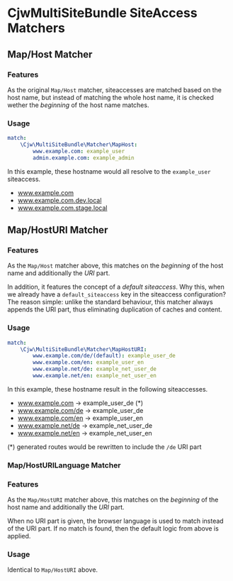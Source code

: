 # CjwMultiSiteBundle SiteAccess Matchers



## Map/Host Matcher
 
### Features

As the original `Map/Host` matcher, siteaccesses are matched based on the host name, but instead of matching the whole host name, it is checked wether the *beginning* of the host name matches. 

### Usage

```yaml
match:
    \Cjw\MultiSiteBundle\Matcher\MapHost:
        www.example.com: example_user
        admin.example.com: example_admin
```
In this example, these hostname would all resolve to the `example_user` siteaccess.

* www.example.com
* www.example.com.dev.local
* www.example.com.stage.local


## Map/HostURI Matcher

### Features

As the `Map/Host` matcher above, this matches on the _beginning_ of the host name and additionally the _URI_ part.

In addition, it features the concept of a _default siteaccess_. Why this, when we already have a `default_siteaccess` key in the siteaccess configuration? The reason simple: unlike the standard behaviour, this matcher always appends the URI part, thus eliminating duplication of caches and content.

### Usage

```yaml
match:
    \Cjw\MultiSiteBundle\Matcher\MapHostURI:
        www.example.com/de/(default): example_user_de
        www.example.com/en: example_user_en
        www.example.net/de: example_net_user_de
        www.example.net/en: example_net_user_en
```
In this example, these hostname result in the following siteaccesses.

* www.example.com   -> example_user_de (*)
* www.example.com/de -> example_user_de
* www.example.com/en -> example_user_en
* www.example.net/de -> example_net_user_de
* www.example.net/en -> example_net_user_en

(*) generated routes would be rewritten to include the `/de` URI part

### Map/HostURILanguage Matcher

### Features

As the `Map/HostURI` matcher above, this matches on the _beginning_ of the host name and additionally the _URI_ part.

When no URI part is given, the browser language is used to match instead of the URI part. If no match is found, then the default logic from above is applied.

### Usage

Identical to `Map/HostURI` above.